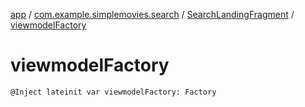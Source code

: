 [app](../../index.md) / [com.example.simplemovies.search](../index.md) / [SearchLandingFragment](index.md) / [viewmodelFactory](./viewmodel-factory.md)

# viewmodelFactory

`@Inject lateinit var viewmodelFactory: Factory`